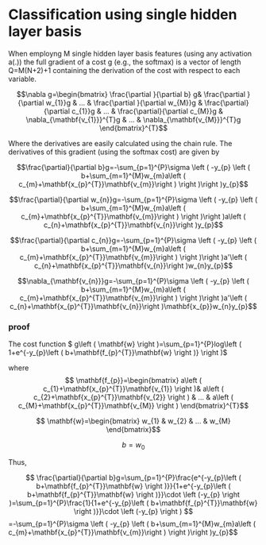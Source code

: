 # Classification using single hidden layer basis

When employng M single hidden layer basis features (using any activation a(.)) the full gradient of a cost g (e.g., the softmax) is a vector of length Q=M(N+2)+1 containing the derivation of the cost with respect to each variable.

$$\nabla g=\begin{bmatrix}
\frac{\partial }{\partial b} g& \frac{\partial }{\partial w_{1}}g & ... & \frac{\partial }{\partial w_{M}}g & \frac{\partial}{\partial c_{1}}g &  ... & \frac{\partial}{\partial c_{M}}g & \nabla_{\mathbf{v_{1}}}^{T}g & ...  & \nabla_{\mathbf{v_{M}}}^{T}g 
\end{bmatrix}^{T}$$ 

Where the derivatives are easily calculated using the chain rule. The derivatives of this gradient (using the softmax cost) are given by

$$\frac{\partial}{\partial b}g=-\sum_{p=1}^{P}\sigma \left ( -y_{p} \left ( b+\sum_{m=1}^{M}w_{m}a\left ( c_{m}+\mathbf{x_{p}^{T}}\mathbf{v_{m}}\right ) \right )\right )y_{p}$$

$$\frac{\partial}{\partial w_{n}}g=-\sum_{p=1}^{P}\sigma \left ( -y_{p} \left ( b+\sum_{m=1}^{M}w_{m}a\left ( c_{m}+\mathbf{x_{p}^{T}}\mathbf{v_{m}}\right ) \right )\right )a\left ( c_{n}+\mathbf{x_{p}^{T}}\mathbf{v_{n}}\right )y_{p}$$

$$\frac{\partial}{\partial c_{n}}g=-\sum_{p=1}^{P}\sigma \left ( -y_{p} \left ( b+\sum_{m=1}^{M}w_{m}a\left ( c_{m}+\mathbf{x_{p}^{T}}\mathbf{v_{m}}\right ) \right )\right )a'\left ( c_{n}+\mathbf{x_{p}^{T}}\mathbf{v_{n}}\right )w_{n}y_{p}$$

$$\nabla_{\mathbf{v_{n}}}g=-\sum_{p=1}^{P}\sigma \left ( -y_{p} \left ( b+\sum_{m=1}^{M}w_{m}a\left ( c_{m}+\mathbf{x_{p}^{T}}\mathbf{v_{m}}\right ) \right )\right )a'\left ( c_{n}+\mathbf{x_{p}^{T}}\mathbf{v_{n}}\right )\mathbf{x_{p}}w_{n}y_{p}$$ 

### proof 

The cost function $ g\left ( \mathbf{w} \right )=\sum_{p=1}^{P}log\left ( 1+e^{-y_{p}\left ( b+\mathbf{f_{p}^{T}}\mathbf{w} \right )} \right )$

where $$ \mathbf{f_{p}}=\begin{bmatrix}
a\left ( c_{1}+\mathbf{x_{p}^{T}}\mathbf{v_{1}} \right )& a\left ( c_{2}+\mathbf{x_{p}^{T}}\mathbf{v_{2}} \right ) & ... & a\left ( c_{M}+\mathbf{x_{p}^{T}}\mathbf{v_{M}} \right )
\end{bmatrix}^{T}$$

$$ \mathbf{w}=\begin{bmatrix}
w_{1} & w_{2} & ... & w_{M}
\end{bmatrix}$$

$$b=w_{0}$$

Thus, 

$$ \frac{\partial}{\partial b}g=\sum_{p=1}^{P}\frac{e^{-y_{p}\left ( b+\mathbf{f_{p}^{T}}\mathbf{w} \right )}}{1+e^{-y_{p}\left ( b+\mathbf{f_{p}^{T}}\mathbf{w} \right )}}\cdot \left (-y_{p}  \right )=\sum_{p=1}^{P}\frac{1}{1+e^{-y_{p}\left ( b+\mathbf{f_{p}^{T}}\mathbf{w} \right )}}\cdot \left (-y_{p}  \right )
$$=-\sum_{p=1}^{P}\sigma \left ( -y_{p} \left ( b+\sum_{m=1}^{M}w_{m}a\left ( c_{m}+\mathbf{x_{p}^{T}}\mathbf{v_{m}}\right ) \right )\right )y_{p}$$
